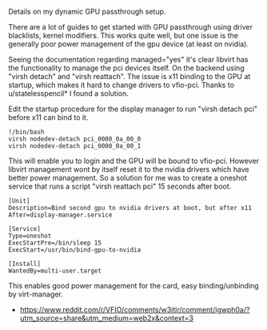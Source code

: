 Details on my dynamic GPU passthrough setup. 

There are a lot of guides to get started with GPU passthrough using driver blacklists, kernel modifiers. This works quite well, but one issue is the generally poor power management of the gpu device (at least on nvidia). 

Seeing the documentation regarding managed="yes" it's clear libvirt has the functionality to manage the pci devices itself. On the backend using "virsh detach" and "virsh reattach". The issue is x11 binding to the GPU at startup, which makes it hard to change drivers to vfio-pci. Thanks to u/statelesspencil* I found a solution. 

Edit the startup procedure for the display manager to run "virsh detach pci" before x11 can bind to it. 

```
!/bin/bash
virsh nodedev-detach pci_0000_0a_00_0
virsh nodedev-detach pci_0000_0a_00_1
```

This will enable you to login and the GPU will be bound to vfio-pci. However libvirt management wont by itself reset it to the nvidia drivers which have better power management. So a solution for me was to create a oneshot service that runs a script "virsh reattach pci" 15 seconds after boot. 

```
[Unit]
Description=Bind second gpu to nvidia drivers at boot, but after x11
After=display-manager.service

[Service]
Type=oneshot
ExecStartPre=/bin/sleep 15
ExecStart=/usr/bin/bind-gpu-to-nvidia

[Install]
WantedBy=multi-user.target
```


This enables good power management for the card, easy binding/unbinding by virt-manager.  


* https://www.reddit.com/r/VFIO/comments/w3itir/comment/igwph0a/?utm_source=share&utm_medium=web2x&context=3

